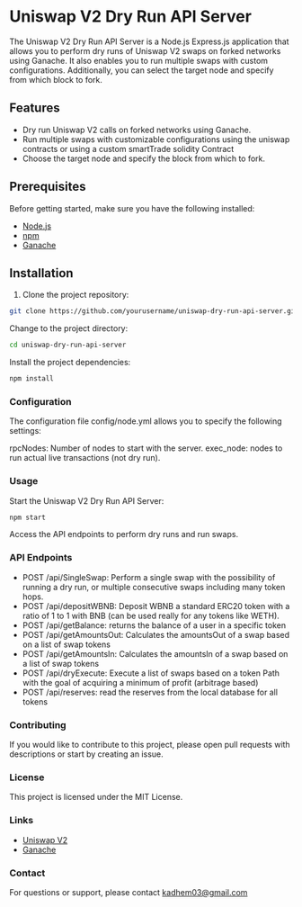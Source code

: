 # Uniswap V2 Dry Run API Server

The Uniswap V2 Dry Run API Server is a Node.js Express.js application that allows you to perform dry runs of Uniswap V2
swaps on forked networks using Ganache. It also enables you to run multiple swaps with custom configurations.
Additionally, you can select the target node and specify from which block to fork.

## Features

- Dry run Uniswap V2 calls on forked networks using Ganache.
- Run multiple swaps with customizable configurations using the uniswap contracts or using a custom smartTrade solidity Contract
- Choose the target node and specify the block from which to fork.

## Prerequisites

Before getting started, make sure you have the following installed:

- [Node.js](https://nodejs.org/)
- [npm](https://www.npmjs.com/)
- [Ganache](https://www.trufflesuite.com/ganache)

## Installation

1. Clone the project repository:

```bash
git clone https://github.com/yourusername/uniswap-dry-run-api-server.git
```

Change to the project directory:

```bash
cd uniswap-dry-run-api-server
```
Install the project dependencies:

```bash
npm install
```
### Configuration

The configuration file config/node.yml allows you to specify the following settings:

rpcNodes: Number of nodes to start with the server.
exec_node: nodes to run actual live transactions (not dry run).

### Usage

Start the Uniswap V2 Dry Run API Server:

```bash
npm start
```

Access the API endpoints to perform dry runs and run swaps.

### API Endpoints

* POST /api/SingleSwap: Perform a single swap with the possibility of running a dry run, or multiple consecutive swaps including many token hops.
* POST /api/depositWBNB: Deposit WBNB a standard ERC20 token with a ratio of 1 to 1 with BNB (can be used really for any tokens like WETH).
* POST /api/getBalance: returns the balance of a user in a specific token 
* POST /api/getAmountsOut: Calculates the amountsOut of a swap based on a list of swap tokens
* POST /api/getAmountsIn: Calculates the amountsIn of a swap based on a list of swap tokens
* POST /api/dryExecute: Execute a list of swaps based on a token Path with the goal of acquiring a minimum of profit (arbitrage based)
* POST /api/reserves: read the reserves from the local database for all tokens


### Contributing
If you would like to contribute to this project, please open pull requests with descriptions or start by creating an issue.

### License
This project is licensed under the MIT License.

### Links
* [Uniswap V2](https://uniswap.org/)
* [Ganache](https://www.trufflesuite.com/ganache)


### Contact
For questions or support, please contact kadhem03@gmail.com


